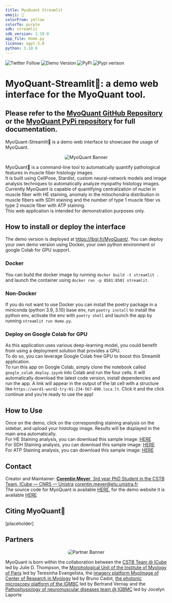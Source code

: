 ```yaml
---
title: MyoQuant Streamlit
emoji: 🔬
colorFrom: yellow
colorTo: purple
sdk: streamlit
sdk_version: 1.19.0
app_file: Home.py
license: agpl-3.0
python: 3.10.9
---
```


![Twitter Follow](https://img.shields.io/twitter/follow/corentinm_py?style=social) ![Demo Version](https://img.shields.io/badge/Demo-https%3A%2F%2Flbgi.fr%2FMyoQuant%2F-9cf) ![PyPi](https://img.shields.io/badge/PyPi-https%3A%2F%2Fpypi.org%2Fproject%2Fmyoquant%2F-blueviolet) ![Pypi verison](https://img.shields.io/pypi/v/myoquant)

# MyoQuant-Streamlit🔬: a demo web interface for the MyoQuant tool.

## Please refer to the [MyoQuant GitHub Repository](https://github.com/lambda-science/MyoQuant) or the [MyoQuant PyPi repository](https://pypi.org/project/myoquant/) for full documentation.

MyoQuant-Streamlit🔬 is a demo web interface to showcase the usage of MyoQuant.

<p align="center">
  <img src="https://i.imgur.com/mzALgZL.png" alt="MyoQuant Banner" style="border-radius: 25px;" />
</p>

MyoQuant🔬 is a command-line tool to automatically quantify pathological features in muscle fiber histology images.  
It is built using CellPose, Stardist, custom neural-network models and image analysis techniques to automatically analyze myopathy histology images. Currently MyoQuant is capable of quantifying centralization of nuclei in muscle fiber with HE staining, anomaly in the mitochondria distribution in muscle fibers with SDH staining and the number of type 1 muscle fiber vs type 2 muscle fiber with ATP staining.  
This web application is intended for demonstration purposes only.

## How to install or deploy the interface

The demo version is deployed at https://lbgi.fr/MyoQuant/. You can deploy your own demo version using Docker, your own python environment or google Colab for GPU support.

### Docker

You can build the docker image by running `docker build -t streamlit .` and launch the container using `docker run -p 8501:8501 streamlit`.

### Non-Docker

If you do not want to use Docker you can install the poetry package in a miniconda (python 3.9, 3.10) base env, run `poetry install` to install the python env, activate the env with `poetry shell` and launch the app by running `streamlit run Home.py`.

### Deploy on Google Colab for GPU

As this application uses various deep-learning model, you could benefit from using a deployment solution that provides a GPU.  
To do so, you can leverage Google Colab free GPU to boost this Streamlit application.  
To run this app on Google Colab, simply clone the notebook called `google_colab_deploy.ipynb` into Colab and run the four cells. It will automatically download the latest code version, install dependencies and run the app. A link will appear in the output of the lat cell with a structure like `https://word1-word2-try-01-234-567-890.loca.lt`. Click it and the click continue and you’re ready to use the app!

## How to Use

Once on the demo, click on the corresponding staining analysis on the sidebar, and upload your histology image. Results will be displayed in the main area automatically.  
For HE Staining analysis, you can download this sample image: [HERE](https://www.lbgi.fr/~meyer/SDH_models/sample_he.jpg)  
For SDH Staining analysis, you can download this sample image: [HERE](https://www.lbgi.fr/~meyer/SDH_models/sample_sdh.jpg)  
For ATP Staining analysis, you can download this sample image: [HERE](https://www.lbgi.fr/~meyer/SDH_models/sample_atp.jpg)

## Contact

Creator and Maintainer: [**Corentin Meyer**, 3rd year PhD Student in the CSTB Team, ICube — CNRS — Unistra](https://lambda-science.github.io/) <corentin.meyer@etu.unistra.fr>  
The source code for MyoQuant is available [HERE](https://github.com/lambda-science/MyoQuant), for the demo website it is available [HERE](https://github.com/lambda-science/MyoQuant-Streamlit)

## Citing MyoQuant🔬

[placeholder]

## Partners

<p align="center">
  <img src="https://i.imgur.com/m5OGthE.png" alt="Partner Banner" style="border-radius: 25px;" />
</p>

MyoQuant is born within the collaboration between the [CSTB Team @ ICube](https://cstb.icube.unistra.fr/en/index.php/Home) led by Julie D. Thompson, the [Morphological Unit of the Institute of Myology of Paris](https://www.institut-myologie.org/en/recherche-2/neuromuscular-investigation-center/morphological-unit/) led by Teresinha Evangelista, the [imagery platform MyoImage of Center of Research in Myology](https://recherche-myologie.fr/technologies/myoimage/) led by Bruno Cadot, [the photonic microscopy platform of the IGMBC](https://www.igbmc.fr/en/plateformes-technologiques/photonic-microscopy) led by Bertrand Vernay and the [Pathophysiology of neuromuscular diseases team @ IGBMC](https://www.igbmc.fr/en/igbmc/a-propos-de-ligbmc/directory/jocelyn-laporte) led by Jocelyn Laporte
